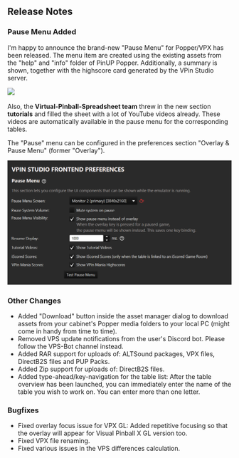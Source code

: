 ## Release Notes

### Pause Menu Added

I'm happy to announce the brand-new "Pause Menu" for Popper/VPX has been released. The menu item are created using the existing assets from the "help" and "info" folder of PinUP Popper.
Additionally, a summary is shown, together with the highscore card generated by the VPin Studio server.

<img src="https://raw.githubusercontent.com/syd711/vpin-studio/main/documentation/pause-menu/menu1.png" width="700" />

Also, the **Virtual-Pinball-Spreadsheet team** threw in the new section **tutorials** and filled the sheet with a lot of YouTube videos already.
These videos are automatically available in the pause menu for the corresponding tables.

The "Pause" menu can be configured in the preferences section "Overlay & Pause Menu" (former "Overlay").

<img src="https://raw.githubusercontent.com/syd711/vpin-studio/main/documentation/preferences/pause-menu.png" width="700" />

### Other Changes

- Added "Download" button inside the asset manager dialog to download assets from your cabinet's Popper media folders to your local PC (might come in handy from time to time).
- Removed VPS update notifications from the user's Discord bot. Please follow the VPS-Bot channel instead.
- Added RAR support for uploads of: ALTSound packages, VPX files, DirectB2S files and PUP Packs.
- Added Zip support for uploads of: DirectB2S files.
- Added type-ahead/key-navigation for the table list: After the table overview has been launched, you can immediately enter the name of the table you wish to work on. You can enter more than one letter.

### Bugfixes

- Fixed overlay focus issue for VPX GL: Added repetitive focusing so that the overlay will appear for Visual Pinball X GL version too.
- Fixed VPX file renaming. 
- Fixed various issues in the VPS differences calculation.